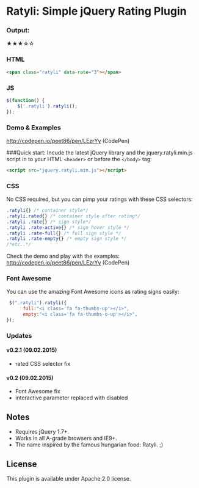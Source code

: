 # Ratyli: Simple jQuery Rating Plugin

### Output: 
★★★☆☆

### HTML
```html
<span class="ratyli" data-rate="3"></span>
```

### JS 
```js
$(function() {
    $('.ratyli').ratyli();
});
```

### Demo & Examples

http://codepen.io/peet86/pen/LEzrYy (CodePen)

###Quick start: 
Incude the latest jQuery library and the jquery.ratyli.min.js script in to your HTML `<header>` or before the `</body>` tag:
```html
<script src="jquery.ratyli.min.js"></script>
```


### CSS
No CSS required, but you can pimp your ratings with these CSS selectors:
```css
.ratyli{} /* container style*/
.ratyli.rated{} /* container style after rating*/
.ratyli .rate{} /* sign style*/
.ratyli .rate-active{} /* sign hover style */
.ratyli .rate-full{} /* full sign style */
.ratyli .rate-empty{} /* empty sign style */
/*etc..*/
```
Check the demo and play with the examples: 
http://codepen.io/peet86/pen/LEzrYy (CodePen)

### Font Awesome 
You can use the amazing Font Awesome icons as rating signs easily:
```js
 $(".ratyli").ratyli({
      full:"<i class='fa fa-thumbs-up'></i>",
      empty:"<i class='fa fa-thumbs-o-up'></i>",
});
```

### Updates

#### v0.2.1 (09.02.2015)
- rated CSS selector fix

#### v0.2 (09.02.2015)
- Font Awesome fix
- interactive parameter replaced with disabled

## Notes
* Requires jQuery 1.7+.
* Works in all A-grade browsers and IE9+.
* The name inspired by the famous hungarian food: Ratyli. ;)

## License
This plugin is available under Apache 2.0 license.

